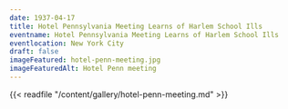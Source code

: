 ```yaml
---
date: 1937-04-17
title: Hotel Pennsylvania Meeting Learns of Harlem School Ills
eventname: Hotel Pennsylvania Meeting Learns of Harlem School Ills
eventlocation: New York City
draft: false
imageFeatured: hotel-penn-meeting.jpg
imageFeaturedAlt: Hotel Penn meeting
---
```


{{< readfile "/content/gallery/hotel-penn-meeting.md" >}}
